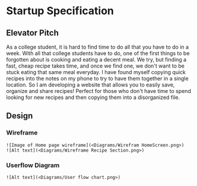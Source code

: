 # Startup Specification
## Elevator Pitch
As a college student, it is hard to find time to do all that you have to do in a week. With all that college students have to do, one of the first things to be forgotten about is cooking and eating a decent meal. We try, but finding a fast, cheap recipe takes time, and once we find one, we don't want to be stuck eating that same meal everyday. I have found myself copying quick recipes into the notes on my phone to try to have them together in a single location. So I am developing a website that allows you to easily save, organize and share recipes! Perfect for those who don't have time to spend looking for new recipes and then copying them into a disorganized file.

## Design
### Wireframe
    ![Image of Home page wireframe](<Diagrams/Wirefram HomeScreen.png>)
    ![Alt text](<Diagrams/Wireframe Recipe Section.png>)
### Userflow Diagram
    ![Alt text](<Diagrams/User flow chart.png>)
